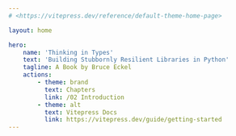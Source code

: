 ```yaml
---
# <https://vitepress.dev/reference/default-theme-home-page>

layout: home

hero:
    name: 'Thinking in Types'
    text: 'Building Stubbornly Resilient Libraries in Python'
    tagline: A Book by Bruce Eckel
    actions:
        - theme: brand
          text: Chapters
          link: /02 Introduction
        - theme: alt
          text: Vitepress Docs
          link: https://vitepress.dev/guide/getting-started
---
```


<TOC />
